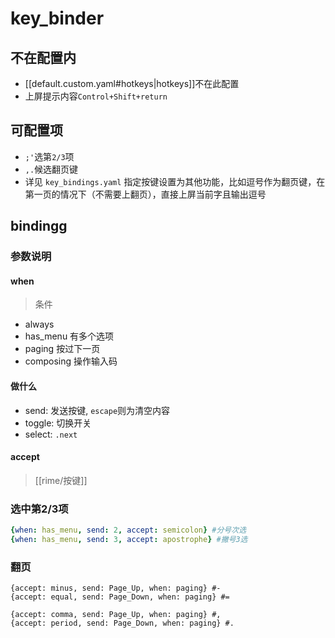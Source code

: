 # key_binder
## 不在配置内
- [[default.custom.yaml#hotkeys|hotkeys]]不在此配置
- 上屏提示内容`Control+Shift+return`

## 可配置项
- `;'`选第`2/3`项
- `,.`候选翻页键
- 详见 `key_bindings.yaml`
指定按键设置为其他功能，比如逗号作为翻页键，在第一页的情况下（不需要上翻页），直接上屏当前字且输出逗号

## bindingg
### 参数说明
#### when
> 条件
- always
- has_menu 有多个选项
- paging 按过下一页
- composing 操作输入码
#### 做什么
- send: 发送按键, `escape`则为清空内容
- toggle: 切换开关
- select: `.next`
#### accept
> [[rime/按键]]

### 选中第2/3项
```yaml
{when: has_menu, send: 2, accept: semicolon} #分号次选
{when: has_menu, send: 3, accept: apostrophe} #撇号3选
```
### 翻页
```
{accept: minus, send: Page_Up, when: paging} #-
{accept: equal, send: Page_Down, when: paging} #=

{accept: comma, send: Page_Up, when: paging} #,
{accept: period, send: Page_Down, when: paging} #.
```
